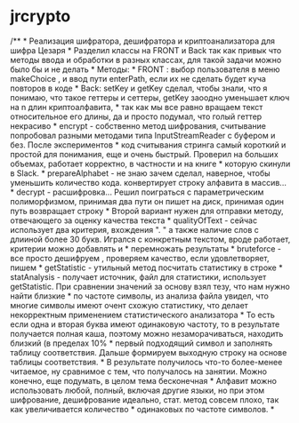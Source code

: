# jrcrypto
/**
     * Реализация шифратора, дешифратора и криптоанализатора для шифра Цезаря
     * Разделил классы на FRONT и Back так как привык что методы ввода и обработки в разных классах, для такой задачи можно было бы и не делать
     * Методы:
     * FRONT : выбор пользователя в меню makeChoice , и ввод пути enterPath, если их не сделать будет куча повторов в коде
     * Back: setKey и getKey сделал, чтобы знали, что я понимаю, что такое геттеры и сеттеры, getKey заоодно уменьшает ключ на n длин криптоалфавита,
     * так как мы все равно вращаем текст относительное его длины,  да и просто подумал, что голый геттер некрасиво
     * encrypt - собственно метод шифрования, считывание попробовал разными методами типа InputStreamReader с буфером и без. После экспериментов
     * код считывания стринга самый короткий и простой для понимания, еще и очень быстрый. Проверил на больших объемах, работает корректно, в частности и на книге
     * которую скинули в Slack.
     * prepareAlphabet - не знаю зачем сделал, наверное, чтобы уменьшить количество кода. конвертирует строку алфавита в массив...
     * decrypt - расшифровка... Решил поиграться с параметрическим полиморфизмом, принимая два пути он пишет на диск, принимая один путь возвращает строку
     * Второй вариант нужен для отправки методу, отвечающего за оценку качества текста
     * qualityOfText - сейчас использует два критерия, вхождения ". " а также наличие слов с длииной более 30 букв. Игрался с конкретным текстом, вроде работает, критерии можно добавлять и
     * перемножать результаты
     * bruteforce - все просто дешифруем , проверяем качество, если удовлетворяет, пишем
     * getStatistic - утильный метод посчитать статистику в строке
     * statAnalysis - получает источник,  файл для статистики, использует getStatistic. При сравнении значений за основу взял тезу, что нам нужно найти близкие
     * по частоте символы, из анализа файла увидел, что многие символы имеют очент схожую статистику, что делает некорректным применением статистического анализатора
     * То есть если одна и вторая буква имеют одинаковую частоту, то в результате получается полная каша, поэтому можно незаморачиваться, находить близкий (в пределах 10%
     * первый подходящий символ и заполнять таблицу соответствия. Дальше формируем выходную строку на основе таблицы соответствия.
     *  В результате получилось что-то более-менее читаемое, ну сравнимое с тем, что получалось на занятии. Можно конечно, еще подумать, в целом тема бесконечная
     *  Алфавит можно использовать любой, полный, включая другие языки, но при этом шифрование, дешифрование идеально, стат. метод совсем плохо, так как увеличивается количество
     *  одинаковых по частоте символов.
     *
